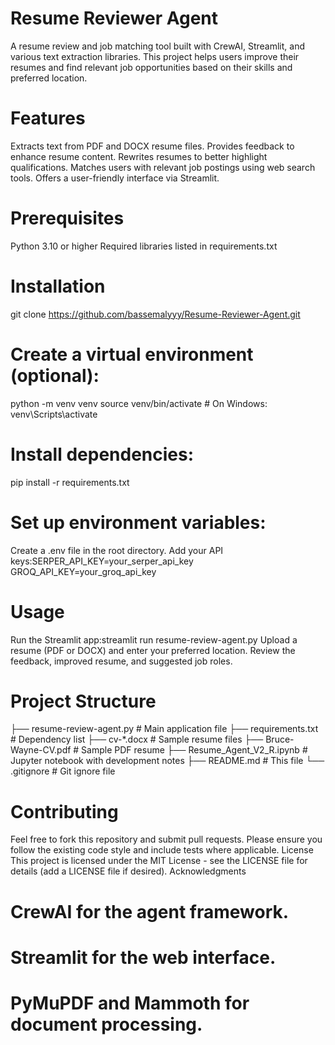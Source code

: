 # Resume Reviewer Agent

A resume review and job matching tool built with CrewAI, Streamlit, and various text extraction libraries. This project helps users improve their resumes and find relevant job opportunities based on their skills and preferred location.

# Features

Extracts text from PDF and DOCX resume files.
Provides feedback to enhance resume content.
Rewrites resumes to better highlight qualifications.
Matches users with relevant job postings using web search tools.
Offers a user-friendly interface via Streamlit.

# Prerequisites

Python 3.10 or higher
Required libraries listed in requirements.txt

# Installation

git clone https://github.com/bassemalyyy/Resume-Reviewer-Agent.git


# Create a virtual environment (optional):

python -m venv venv
source venv/bin/activate  # On Windows: venv\Scripts\activate


# Install dependencies:

pip install -r requirements.txt


# Set up environment variables:

Create a .env file in the root directory.
Add your API keys:SERPER_API_KEY=your_serper_api_key
GROQ_API_KEY=your_groq_api_key


# Usage

Run the Streamlit app:streamlit run resume-review-agent.py
Upload a resume (PDF or DOCX) and enter your preferred location.
Review the feedback, improved resume, and suggested job roles.

# Project Structure
├── resume-review-agent.py    # Main application file
├── requirements.txt         # Dependency list
├── cv-*.docx               # Sample resume files
├── Bruce-Wayne-CV.pdf      # Sample PDF resume
├── Resume_Agent_V2_R.ipynb # Jupyter notebook with development notes
├── README.md               # This file
└── .gitignore              # Git ignore file

# Contributing
Feel free to fork this repository and submit pull requests. Please ensure you follow the existing code style and include tests where applicable.
License
This project is licensed under the MIT License - see the LICENSE file for details (add a LICENSE file if desired).
Acknowledgments

# CrewAI for the agent framework.
# Streamlit for the web interface.
# PyMuPDF and Mammoth for document processing.
